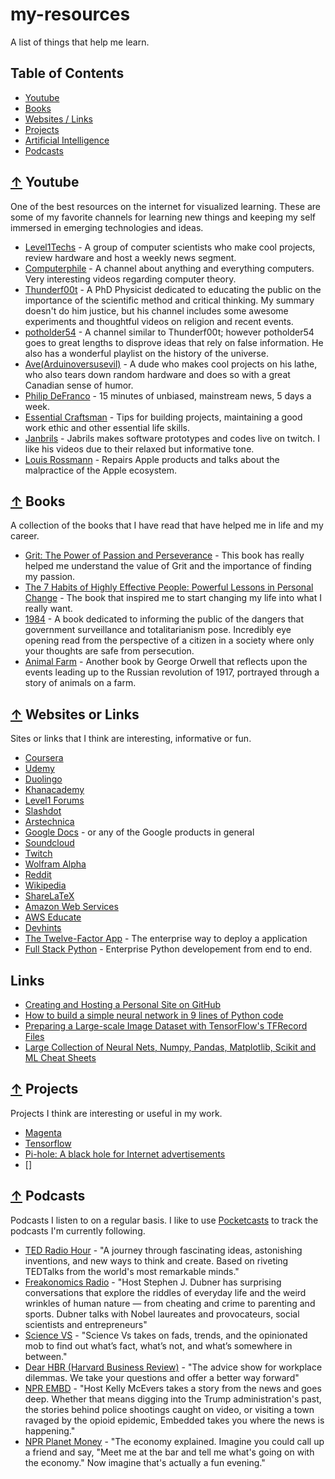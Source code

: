 # my-resources
A list of things that help me learn.

## Table of Contents
- [Youtube](#-youtube)
- [Books](#-books)
- [Websites / Links](#websites)
- [Projects](#projects)
- [Artificial Intelligence](#-ai)
- [Podcasts](#-podcasts)

## [↑](#-youtube) Youtube
One of the best resources on the internet for visualized learning. These are some of my favorite channels for learning new things and keeping my self immersed in emerging technologies and ideas.

* [Level1Techs](https://www.youtube.com/user/teksyndicate/featured) - A group of computer scientists who make cool projects, review hardware and host a weekly news segment.
* [Computerphile](https://www.youtube.com/channel/UC9-y-6csu5WGm29I7JiwpnA) - A channel about anything and everything computers. Very interesting videos regarding computer theory.
* [Thunderf00t](https://www.youtube.com/channel/UCmb8hO2ilV9vRa8cilis88A) - A PhD Physicist dedicated to educating the public on the importance of the scientific method and critical thinking. My summary doesn't do him justice, but his channel includes some awesome experiments and thoughtful videos on religion and recent events.
* [potholder54](https://www.youtube.com/channel/UCljE1ODdSF7LS9xx9eWq0GQ) - A channel similar to Thunderf00t; however potholder54 goes to great lengths to disprove ideas that rely on false information. He also has a wonderful playlist on the history of the universe.
* [Ave(Arduinoversusevil)](https://www.youtube.com/user/arduinoversusevil/featured) - A dude who makes cool projects on his lathe, who also tears down random hardware and does so with a great Canadian sense of humor.
* [Philip DeFranco](https://www.youtube.com/user/sxephil/about) - 15 minutes of unbiased, mainstream news, 5 days a week.
* [Essential Craftsman](https://www.youtube.com/channel/UCzr30osBdTmuFUS8IfXtXmg) - Tips for building projects, maintaining a good work ethic and other essential life skills.
* [Janbrils](https://www.youtube.com/channel/UCQALLeQPoZdZC4JNUboVEUg/featured) - Jabrils makes software prototypes and codes live on twitch. I like his videos due to their relaxed but informative tone.
* [Louis Rossmann](https://www.youtube.com/user/rossmanngroup) - Repairs Apple products and talks about the malpractice of the Apple ecosystem.

## [↑](#-books) Books
A collection of the books that I have read that have helped me in life and my career.

* [Grit: The Power of Passion and Perseverance](angeladuckworth.com/grit-book/) - This book has really helped me understand the value of Grit and the importance of finding my passion.
* [The 7 Habits of Highly Effective People: Powerful Lessons in Personal Change](https://www.stephencovey.com/7habits/7habits.php) - The book that inspired me to start changing my life into what I really want.
* [1984](https://en.wikipedia.org/wiki/Nineteen_Eighty-Four) - A book dedicated to informing the public of the dangers that government surveillance and totalitarianism pose. Incredibly eye opening read from the perspective of a citizen in a society where only your thoughts are safe from persecution.
* [Animal Farm](https://en.wikipedia.org/wiki/Animal_Farm) - Another book by George Orwell that reflects upon the events leading up to the Russian revolution of 1917, portrayed through a story of animals on a farm.

## [↑](#websites) Websites or Links
Sites or links that I think are interesting, informative or fun.

* [Coursera](https://www.coursera.org/)
* [Udemy](https://www.udemy.com/)
* [Duolingo](https://www.duolingo.com/)
* [Khanacademy](https://www.khanacademy.org/)
* [Level1 Forums](https://forum.level1techs.com/)
* [Slashdot](https://slashdot.org/)
* [Arstechnica](https://arstechnica.com/)
* [Google Docs](https://www.google.com/docs/about/) - or any of the Google products in general
* [Soundcloud](https://soundcloud.com)
* [Twitch](https://www.twitch.tv/)
* [Wolfram Alpha](https://www.wolframalpha.com/)
* [Reddit](https://www.reddit.com/)
* [Wikipedia](https://www.wikipedia.org/)
* [ShareLaTeX](https://www.sharelatex.com/)
* [Amazon Web Services](https://aws.amazon.com)
* [AWS Educate](https://aws.amazon.com/education/awseducate/)
* [Devhints](https://devhints.io/)
* [The Twelve-Factor App](https://12factor.net/) - The enterprise way to deploy a application
* [Full Stack Python](https://www.fullstackpython.com) - Enterprise Python developement from end to end.

## Links

* [Creating and Hosting a Personal Site on GitHub](http://jmcglone.com/guides/github-pages/)
* [How to build a simple neural network in 9 lines of Python code](https://medium.com/technology-invention-and-more/how-to-build-a-simple-neural-network-in-9-lines-of-python-code-cc8f23647ca1)
* [Preparing a Large-scale Image Dataset with TensorFlow's TFRecord Files](https://kwotsin.github.io/tech/2017/01/29/tfrecords.html)
* [Large Collection of Neural Nets, Numpy, Pandas, Matplotlib, Scikit and ML Cheat Sheets](https://www.datasciencecentral.com/profiles/blogs/large-collection-of-neural-networks-ml-numpy-pandas-matplotlib-sc)


## [↑](#projects) Projects
Projects I think are interesting or useful in my work.

* [Magenta](https://github.com/tensorflow/magenta)
* [Tensorflow](https://www.tensorflow.org/)
* [Pi-hole: A black hole for Internet advertisements](https://pi-hole.net/)
* []


## [↑](#-podcasts) Podcasts
Podcasts I listen to on a regular basis. I like to use [Pocketcasts](https://www.shiftyjelly.com/pocketcasts/) to track the podcasts I'm currently following.

* [TED Radio Hour](https://www.npr.org/programs/ted-radio-hour/) - "A journey through fascinating ideas, astonishing inventions, and new ways to think and create. Based on riveting TEDTalks from the world's most remarkable minds."
* [Freakonomics Radio](http://freakonomics.com/archive/) - "Host Stephen J. Dubner has surprising conversations that explore the riddles of everyday life and the weird wrinkles of human nature — from cheating and crime to parenting and sports. Dubner talks with Nobel laureates and provocateurs, social scientists and entrepreneurs"
* [Science VS](https://www.gimletmedia.com/science-vs) - "Science Vs takes on fads, trends, and the opinionated mob to find out what’s fact, what’s not, and what’s somewhere in between."
* [Dear HBR (Harvard Business Review)](https://hbr.org/2018/01/podcast-dear-hbr) - "The advice show for workplace dilemmas. We take your questions and offer a better way forward"
* [NPR EMBD](https://www.npr.org/podcasts/510311/embedded) - "Host Kelly McEvers takes a story from the news and goes deep. Whether that means digging into the Trump administration's past, the stories behind police shootings caught on video, or visiting a town ravaged by the opioid epidemic, Embedded takes you where the news is happening."
* [NPR Planet Money](https://www.npr.org/podcasts/510289/planet-money) - "The economy explained. Imagine you could call up a friend and say, "Meet me at the bar and tell me what's going on with the economy." Now imagine that's actually a fun evening."
